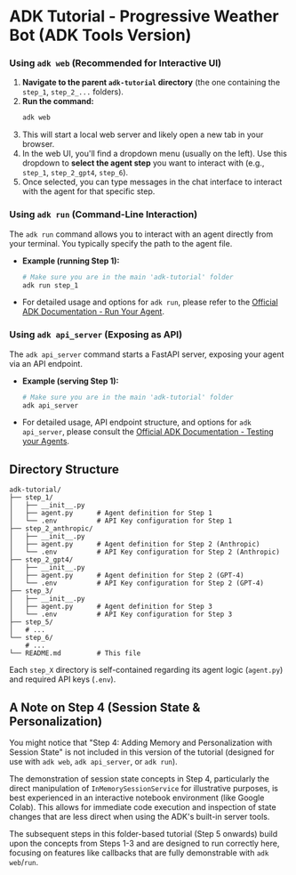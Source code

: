 # ADK Tutorial - Progressive Weather Bot (ADK Tools Version)

### Using `adk web` (Recommended for Interactive UI)

1.  **Navigate to the parent `adk-tutorial` directory** (the one containing the `step_1`, `step_2_...` folders).
2.  **Run the command:**
    ```bash
    adk web
    ```
3.  This will start a local web server and likely open a new tab in your browser.
4.  In the web UI, you'll find a dropdown menu (usually on the left). Use this dropdown to **select the agent step** you want to interact with (e.g., `step_1`, `step_2_gpt4`, `step_6`).
5.  Once selected, you can type messages in the chat interface to interact with the agent for that specific step.

### Using `adk run` (Command-Line Interaction)

The `adk run` command allows you to interact with an agent directly from your terminal. You typically specify the path to the agent file.

- **Example (running Step 1):**
  ```bash
  # Make sure you are in the main 'adk-tutorial' folder
  adk run step_1
  ```
- For detailed usage and options for `adk run`, please refer to the [Official ADK Documentation - Run Your Agent](https://google.github.io/adk-docs/get-started/quickstart/#terminal-adk-run).

### Using `adk api_server` (Exposing as API)

The `adk api_server` command starts a FastAPI server, exposing your agent via an API endpoint.

- **Example (serving Step 1):**
  ```bash
  # Make sure you are in the main 'adk-tutorial' folder
  adk api_server
  ```
- For detailed usage, API endpoint structure, and options for `adk api_server`, please consult the [Official ADK Documentation - Testing your Agents](https://google.github.io/adk-docs/get-started/testing/).

## Directory Structure

```
adk-tutorial/
├── step_1/
│   ├── __init__.py
│   ├── agent.py      # Agent definition for Step 1
│   └── .env          # API Key configuration for Step 1
├── step_2_anthropic/
│   ├── __init__.py
│   ├── agent.py      # Agent definition for Step 2 (Anthropic)
│   └── .env          # API Key configuration for Step 2 (Anthropic)
├── step_2_gpt4/
│   ├── __init__.py
│   ├── agent.py      # Agent definition for Step 2 (GPT-4)
│   └── .env          # API Key configuration for Step 2 (GPT-4)
├── step_3/
│   ├── __init__.py
│   ├── agent.py      # Agent definition for Step 3
│   └── .env          # API Key configuration for Step 3
├── step_5/
│   # ...
└── step_6/
    # ...
└── README.md         # This file
```

Each `step_X` directory is self-contained regarding its agent logic (`agent.py`) and required API keys (`.env`).

## A Note on Step 4 (Session State & Personalization)

You might notice that "Step 4: Adding Memory and Personalization with Session State" is not included in this version of the tutorial (designed for use with `adk web`, `adk api_server`, or `adk run`).

The demonstration of session state concepts in Step 4, particularly the direct manipulation of `InMemorySessionService` for illustrative purposes, is best experienced in an interactive notebook environment (like Google Colab). This allows for immediate code execution and inspection of state changes that are less direct when using the ADK's built-in server tools.

The subsequent steps in this folder-based tutorial (Step 5 onwards) build upon the concepts from Steps 1-3 and are designed to run correctly here, focusing on features like callbacks that are fully demonstrable with `adk web`/`run`.
